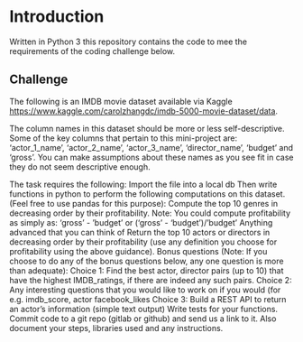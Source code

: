 # Introduction
Written in Python 3 this repository contains the code to mee the requirements of the coding challenge below.

## Challenge
The following is an IMDB movie dataset available via Kaggle https://www.kaggle.com/carolzhangdc/imdb-5000-movie-dataset/data.
 
The column names in this dataset should be more or less self-descriptive. Some of the key columns that pertain to this mini-project are: ‘actor_1_name’, ‘actor_2_name’, ‘actor_3_name’, ‘director_name’, ‘budget’ and ‘gross’. You can make assumptions about these names as you see fit in case they do not seem descriptive enough.
 
The task requires the following:
Import the file into a local db
Then write functions in python to perform the following computations on this dataset. (Feel free to use pandas for this purpose):
Compute the top 10 genres in decreasing order by their profitability. Note: You could compute profitability as simply as:
‘gross’ - ’budget’ or
(‘gross’ - ‘budget’)/’budget’
Anything advanced that you can think of
Return the top 10 actors or directors in decreasing order by their profitability (use any definition you choose for profitability using the above guidance).
Bonus questions (Note: If you choose to do any of the bonus questions below, any one question is more than adequate):
Choice 1: Find the best actor, director pairs (up to 10) that have the highest IMDB_ratings, if there are indeed any such pairs.
Choice 2: Any interesting questions that you would like to work on if you would  (for e.g. imdb_score, actor facebook_likes
Choice 3: Build a REST API to return an actor’s information (simple text output)
Write tests for your functions.
Commit code to a git repo (gitlab or github) and send us a link to it.
Also document your steps, libraries used and any instructions.
 
